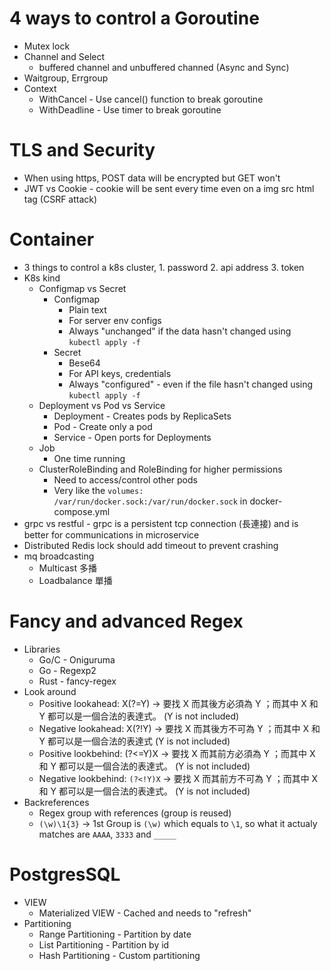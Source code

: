 4 ways to control a Goroutine
=====
* Mutex lock
* Channel and Select
  * buffered channel and unbuffered channed (Async and Sync)
* Waitgroup, Errgroup
* Context
  * WithCancel - Use cancel() function to break goroutine
  * WithDeadline - Use timer to break goroutine

TLS and Security
=====
* When using https, POST data will be encrypted but GET won't
* JWT vs Cookie - cookie will be sent every time even on a img src html tag (CSRF attack)

Container
=====
* 3 things to control a k8s cluster, 1. password 2. api address 3. token
* K8s kind
  * Configmap vs Secret
    * Configmap
      * Plain text
      * For server env configs
      * Always "unchanged" if the data hasn't changed using `kubectl apply -f`
    * Secret
      * Bese64
      * For API keys, credentials
      * Always "configured" - even if the file hasn't changed using `kubectl apply -f`
  * Deployment vs Pod vs Service
    * Deployment - Creates pods by ReplicaSets
    * Pod - Create only a pod
    * Service - Open ports for Deployments
  * Job
    * One time running
  * ClusterRoleBinding and RoleBinding for higher permissions
    * Need to access/control other pods
    * Very like the `volumes: /var/run/docker.sock:/var/run/docker.sock` in docker-compose.yml
* grpc vs restful - grpc is a persistent tcp connection (長連接) and is better for communications in microservice
* Distributed Redis lock should add timeout to prevent crashing
* mq broadcasting
  * Multicast 多播
  * Loadbalance 單播

Fancy and advanced Regex
=====
* Libraries
  * Go/C - Oniguruma
  * Go   - Regexp2
  * Rust - fancy-regex
* Look around
  * Positive lookahead: X(?=Y) -> 要找 X 而其後方必須為 Y ；而其中 X 和 Y 都可以是一個合法的表達式。 (Y is not included)
  * Negative lookahead: X(?!Y) -> 要找 X 而其後方不可為 Y ；而其中 X 和 Y 都可以是一個合法的表達式 (Y is not included)
  * Positive lookbehind: (?<=Y)X   -> 要找 X 而其前方必須為 Y ；而其中 X 和 Y 都可以是一個合法的表達式。 (Y is not included)
  * Negative lookbehind: `(?<!Y)X` -> 要找 X 而其前方不可為 Y ；而其中 X 和 Y 都可以是一個合法的表達式。 (Y is not included)
* Backreferences
  * Regex group with references (group is reused)
  * `(\w)\1{3}` -> 1st Group is `(\w)` which equals to `\1`, so what it actualy matches are `AAAA`, `3333` and `_____`

PostgresSQL
=====
* VIEW
  * Materialized VIEW - Cached and needs to "refresh"
* Partitioning
  * Range Partitioning - Partition by date
  * List Partitioning - Partition by id
  * Hash Partitioning - Custom partitioning

